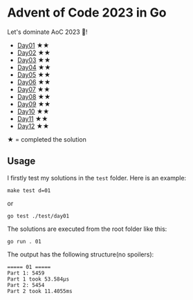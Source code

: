 # Advent of Code 2023 in Go

Let's dominate AoC 2023 🎄!

- [Day01](./solution/day01/main.go) ★★
- [Day02](./solution/day02/main.go) ★★
- [Day03](./solution/day03/main.go) ★★
- [Day04](./solution/day04/main.go) ★★
- [Day05](./solution/day05/main.go) ★★
- [Day06](./solution/day06/main.go) ★★
- [Day07](./solution/day07/main.go) ★★
- [Day08](./solution/day08/main.go) ★★
- [Day09](./solution/day09/main.go) ★★
- [Day10](./solution/day10/main.go) ★★
- [Day11](./solution/day11/main.go) ★★
- [Day12](./solution/day12/main.go) ★★

★ = completed the solution

## Usage

I firstly test my solutions in the `test` folder. Here is an example:

```shell
make test d=01
```

or

```shell
go test ./test/day01
```

The solutions are executed from the root folder like this:

```shell
go run . 01
```

The output has the following structure(no spoilers):

```
===== 01 =====
Part 1: 5459
Part 1 took 53.584µs
Part 2: 5454
Part 2 took 11.4055ms
```
